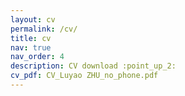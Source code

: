 ```yaml
---
layout: cv
permalink: /cv/
title: cv
nav: true
nav_order: 4
description: CV download :point_up_2:
cv_pdf: CV_Luyao ZHU_no_phone.pdf
---
```

